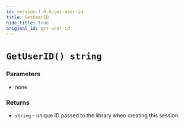 ```yaml
---
id: version-1.0.X-get-user-id
title: GetUserID
hide_title: true
original_id: get-user-id
---
```


# `GetUserID() string`

### Parameters
- none

### Returns
- `string` - unique ID passed to the library when creating this session.
